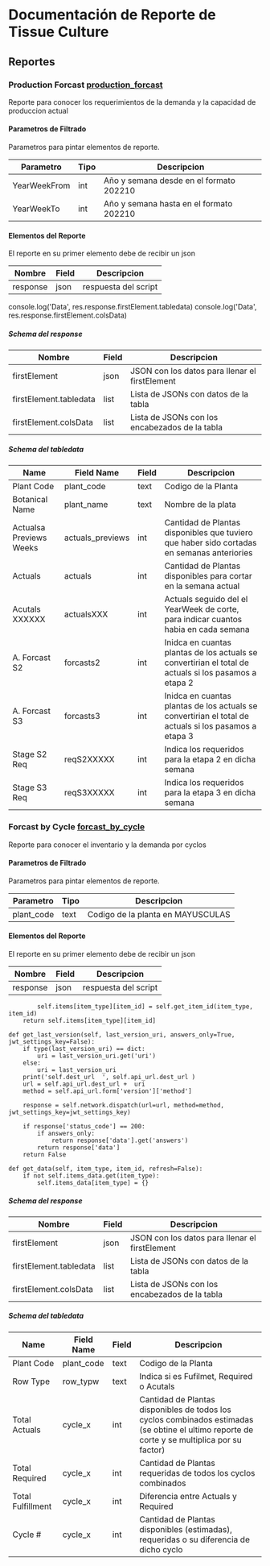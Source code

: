 
# Documentación de Reporte de Tissue Culture

## Reportes

### Production Forcast [production_forcast](https://ms.linkaform.com/servicos/tissueculture/production_forcast.html)

Reporte para conocer los requerimientos de la demanda y la capacidad de produccion actual

#### Parametros de Filtrado

Parametros para pintar elementos de reporte.

|Parametro|Tipo|Descripcion|
|---|---|---|
|YearWeekFrom|int|Año y semana desde en el formato 202210 |
|YearWeekTo|int|Año y semana hasta en el formato 202210 |

#### Elementos del Reporte


El reporte en su primer elemento debe de recibir un json

|Nombre|Field|Descripcion|
|---|---|---|
|response|json|respuesta del script|


console.log('Data', res.response.firstElement.tabledata)
console.log('Data', res.response.firstElement.colsData)

##### Schema del response

|Nombre|Field|Descripcion|
|---|---|---|
|firstElement|json|JSON con los datos para llenar el firstElement|
|firstElement.tabledata|list|Lista de JSONs con datos de la tabla|
|firstElement.colsData|list|Lista de JSONs con los encabezados de la tabla|

##### Schema del tabledata

|Name|Field Name|Field|Descripcion|
|---|---|---|---|
|Plant Code| plant_code|text|Codigo de la Planta|
|Botanical Name|plant_name|text|Nombre de la plata|
|Actualsa Previews Weeks | actuals_previews|int|Cantidad de Plantas disponibles que tuviero que haber sido cortadas en semanas anteriories|
|Actuals | actuals|int|Cantidad de Plantas disponibles para cortar en la semana actual|
|Acutals XXXXXX |actualsXXX|int|Actuals seguido del el YearWeek de corte, para indicar cuantos habia en cada semana|
|A. Forcast S2|forcasts2|int|Inidca en cuantas plantas de los actuals se convertirian el total de actuals si los pasamos a etapa 2|
|A. Forcast S3|forcasts3|int|Inidca en cuantas plantas de los actuals se convertirian el total de actuals si los pasamos a etapa 3|
|Stage S2 Req|reqS2XXXXX|int|Indica los requeridos para la etapa 2 en dicha semana|
|Stage S3 Req|reqS3XXXXX|int|Indica los requeridos para la etapa 3 en dicha semana|


### Forcast by Cycle [forcast_by_cycle](https://ms.linkaform.com/servicos/tissueculture/forcast_by_cycle.html)

Reporte para conocer el inventario y la demanda por cyclos

#### Parametros de Filtrado

Parametros para pintar elementos de reporte.

|Parametro|Tipo|Descripcion|
|---|---|---|
|plant_code|text|Codigo de la planta en MAYUSCULAS |

#### Elementos del Reporte


El reporte en su primer elemento debe de recibir un json

|Nombre|Field|Descripcion|
|---|---|---|
|response|json|respuesta del script|
            self.items[item_type][item_id] = self.get_item_id(item_type, item_id)
        return self.items[item_type][item_id]

    def get_last_version(self, last_version_uri, answers_only=True, jwt_settings_key=False):
        if type(last_version_uri) == dict:
            uri = last_version_uri.get('uri')
        else:
            uri = last_version_uri
        print('self.dest_url  ', self.api_url.dest_url )
        url = self.api_url.dest_url +  uri
        method = self.api_url.form['version']['method']

        response = self.network.dispatch(url=url, method=method, jwt_settings_key=jwt_settings_key)

        if response['status_code'] == 200:
            if answers_only:
                return response['data'].get('answers')
            return response['data']
        return False

    def get_data(self, item_type, item_id, refresh=False):
        if not self.items_data.get(item_type):
            self.items_data[item_type] = {}

##### Schema del response

|Nombre|Field|Descripcion|
|---|---|---|
|firstElement|json|JSON con los datos para llenar el firstElement|
|firstElement.tabledata|list|Lista de JSONs con datos de la tabla|
|firstElement.colsData|list|Lista de JSONs con los encabezados de la tabla|

##### Schema del tabledata

|Name|Field Name|Field|Descripcion|
|---|---|---|---|
|Plant Code| plant_code|text|Codigo de la Planta|
|Row Type | row_typw|text|Indica si es Fufilmet, Required o Acutals|
|Total Actuals | cycle_x|int|Cantidad de Plantas disponibles de todos los cyclos combinados estimadas (se obtine el ultimo reporte de corte y se multiplica por su factor)|
|Total Required | cycle_x|int|Cantidad de Plantas requeridas de todos los cyclos combinados|
|Total Fulfillment | cycle_x|int|Diferencia entre Actuals y Required|
|Cycle # | cycle_x|int|Cantidad de Plantas disponibles (estimadas), requeridas o su diferencia de dicho cyclo|
